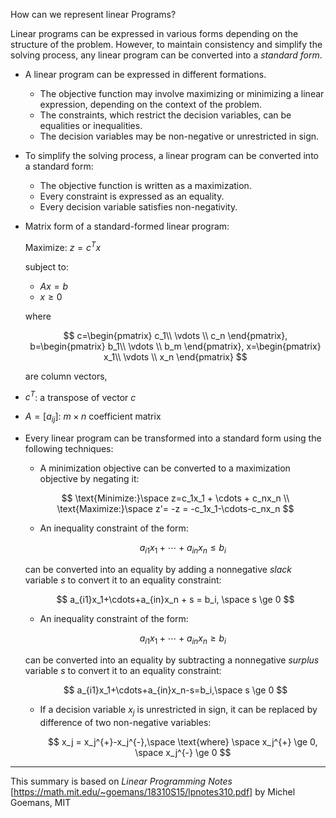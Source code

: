 How can we represent linear Programs?

Linear programs can be expressed in various forms depending on the structure of the problem. However, to maintain consistency and simplify the solving process, any linear program can be converted into a *standard form*.

- A linear program can be expressed in different formations.
    - The objective function may involve maximizing or minimizing a linear expression, depending on the context of the problem.
    - The constraints, which restrict the decision variables, can be equalities or inequalities.
    - The decision variables may be non-negative or unrestricted in sign.

- To simplify the solving process, a linear program can be converted into a standard form:
    - The objective function is written as a maximization.
    - Every constraint is expressed as an equality.
    - Every decision variable satisfies non-negativity.

- Matrix form of a standard-formed linear program:
    
    Maximize: $z = c^{T}x$

    subject to:
    - $Ax = b$
    - $x \ge 0$

    where

    $$
    c=\begin{pmatrix} c_1\\ \vdots \\ c_n \end{pmatrix},
    b=\begin{pmatrix} b_1\\ \vdots \\ b_m \end{pmatrix},
    x=\begin{pmatrix} x_1\\ \vdots \\ x_n \end{pmatrix}
    $$

    are column vectors,

- $c^{T}$: a transpose of vector $c$
- $A=[a_{ij}]$: $m \times n$ coefficient matrix

- Every linear program can be transformed into a standard form using the following techniques:

    - A minimization objective can be converted to a maximization objective by negating it:

    $$
    \text{Minimize:}\space z=c_1x_1 + \cdots + c_nx_n \\
    \text{Maximize:}\space z'= -z = -c_1x_1-\cdots-c_nx_n
    $$

    - An inequality constraint of the form:

        $$
        a_{i1}x_1+\cdots+a_{in}x_n \le b_i
        $$

    can be converted into an equality by adding a nonnegative *slack* variable $s$ to convert it to an equality constraint:

    $$
    a_{i1}x_1+\cdots+a_{in}x_n + s = b_i, \space s \ge 0
    $$
    
    - An inequality constraint of the form:

        $$
        a_{i1}x_1+\cdots+a_{in}x_n \ge b_i
        $$
        
    can be converted into an equality by subtracting a nonnegative *surplus* variable $s$ to convert it to an equality constraint:
        
    
    $$
    a_{i1}x_1+\cdots+a_{in}x_n-s=b_i,\space s \ge 0
    $$
    
    - If a decision variable $x_j$ is unrestricted in sign, it can be replaced by difference of two non-negative variables:
        
        $$
        x_j = x_j^{+}-x_j^{-},\space \text{where} \space x_j^{+} \ge 0, \space x_j^{-} \ge 0
        $$

---
This summary is based on *Linear Programming Notes* [https://math.mit.edu/~goemans/18310S15/lpnotes310.pdf] by Michel Goemans, MIT
